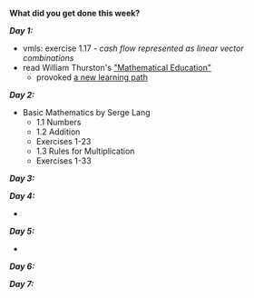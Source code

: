 **What did you get done this week?**

**_Day 1:_**
- vmls: exercise 1.17 - _cash flow represented as linear vector combinations_
- read William Thurston's ["Mathematical Education" ](https://arxiv.org/pdf/math/0503081)
  - provoked [a new learning path](https://github.com/mmxvll/documented-progress/edit/main/weekly-reports/03-week-2024-12-24/learning-plan.md)
  
**_Day 2:_**
- Basic Mathematics by Serge Lang
  -  1.1 Numbers 
  -  1.2 Addition
    - Exercises 1-23 
  -  1.3 Rules for Multiplication
    - Exercises 1-33 

**_Day 3:_**


**_Day 4:_**

-

**_Day 5:_**

- 

**_Day 6:_**



**_Day 7:_**

  
